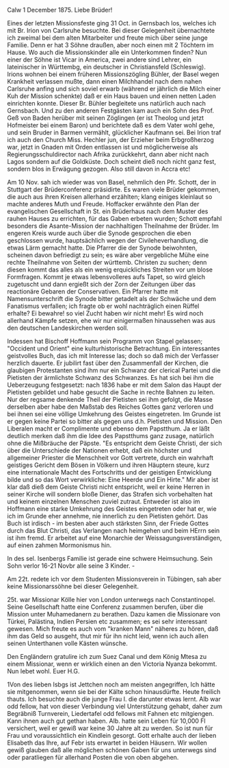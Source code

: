  Calw 1 December 1875.
Liebe Brüder!

Eines der letzten Missionsfeste ging 31 Oct. in Gernsbach los, welches ich mit Br. Irion von Carlsruhe besuchte. Bei dieser Gelegenheit übernachtete ich zweimal bei dem alten Mitarbeiter und freute mich über seine junge Familie. Denn er hat 3 Söhne draußen, aber noch einen mit 2 Töchtern im Hause. Wo auch die Missionskinder alle ein Unterkommen finden? Nun einer der Söhne ist Vicar in America, zwei andere sind Lehrer, ein lateinischer in Württembg, ein deutscher in Christiansfeld (Schleswig). Irions wohnen bei einem früheren Missionszögling Bühler, der Basel wegen Krankheit verlassen mußte, dann einen Milchhandel nach dem nahen Carlsruhe anfing und sich soviel erwarb (während er jährlich die Milch einer Kuh der Mission schenkte) daß er ein Haus bauen und einen netten Laden einrichten konnte. Dieser Br. Bühler begleitete uns natürlich auch nach Gernsbach. Und zu den anderen Festgästen kam auch ein Sohn des Prof. Geß von Baden herüber mit seinen Zöglingen (er ist Theolog und jetzt Hofmeister bei einem Baron) und berichtete daß es dem Vater wohl gehe, und sein Bruder in Barmen vermählt, glücklicher Kaufmann sei. Bei Irion traf ich auch den Church Miss. Hechler jun, der Erzieher beim Erbgroßherzog war, jetzt in Gnaden mit Orden entlassen ist und möglicherweise als Regierungsschuldirector nach Afrika zurückkehrt, dann aber nicht nach Lagos sondern auf die Goldküste. Doch scheint dieß noch nicht ganz fest, sondern blos in Erwägung gezogen. Also still davon in Accra etc!

Am 10 Nov. sah ich wieder was von Basel, nehmlich den Pfr. Schott, der in Stuttgart der Brüderconferenz präsidirte. Es waren viele Brüder gekommen, die auch aus ihren Kreisen allerhand erzählten; klang einiges kleinlaut so machte anderes Muth und Freude. Hoffacker erwähnte den Plan der evangelischen Gesellschaft in St. ein Brüderhaus nach dem Muster des rauhen Hauses zu errichten, für das Gaben erbeten wurden; Schott empfahl besonders die Asante-Mission der nachhaltigen Theilnahme der Brüder. Im engeren Kreis wurde auch über die Synode gesprochen die eben geschlossen wurde, hauptsächlich wegen der Civileheverhandlung, die etwas Lärm gemacht hatte. Die Pfarrer die der Synode beiwohnten, scheinen davon befriedigt zu sein; es wäre aber vergebliche Mühe eine rechte Theilnahme von Seiten der württemb. Christen zu suchen; denn diesen kommt das alles als ein wenig erquickliches Streiten vor um blose Formfragen. Kommt je etwas lebensvolleres aufs Tapet, so wird gleich zugetuscht und dann ergießt sich der Zorn der Zeitungen über das reactionäre Gebaren der Conservativen. Ein Pfarrer hatte mit Namensunterschrift die Synode bitter getadelt als der Schwäche und dem Fanatismus verfallen; ich fragte ob er wohl nachträglich einen Rüffel erhalte? Ei bewahre! so viel Zucht haben wir nicht mehr! Es wird noch allerhand Kämpfe setzen, ehe wir nur einigermaßen hinaussehen was aus den deutschen Landeskirchen werden soll.

Indessen hat Bischoff Hoffmann sein Programm von Stapel gelassen; "Occident und Orient" eine kulturhistorische Betrachtung. Ein interessantes geistvolles Buch, das ich mit Interesse las; doch so daß mich der Verfasser herzlich dauerte. Er jubilirt fast über den Zusammenfall der Kirchen, die glaubigen Protestanten sind ihm nur ein Schwanz der clerical Partei und die Pietisten der ärmlichste Schwanz des Schwanzes. Es hat sich bei ihm die Ueberzeugung festgesetzt: nach 1836 habe er mit dem Salon das Haupt der Pietisten gebildet und habe gesucht die Sache in rechte Bahnen zu leiten. Nur der regsame denkende Theil der Pietisten sei ihm gefolgt, die Masse derselben aber habe den Maßstab des Reiches Gottes ganz verloren und bei ihnen sei eine völlige Umkehrung des Geistes eingetreten. Im Grunde ist er gegen keine Partei so bitter als gegen uns d.h. Pietisten und Mission. Den Liberalen macht er Complimente und ebenso dem Papstthum. Ja er läßt deutlich merken daß ihm die Idee des Papstthums ganz zusage, natürlich ohne die Mißbräuche der Päpste. "Es entspricht dem Geiste Christi, der sich über die Unterschiede der Nationen erhebt, daß ein höchster und allgemeiner Priester die Menschheit vor Gott vertrete, durch ein wahrhaft geistiges Gericht dem Bösen in Völkern und ihren Häuptern steure, kurz eine internationale Macht des Fortschritts und der geistigen Entwicklung bilde und so das Wort verwirkliche: Eine Heerde und Ein Hirte." Mir aber ist klar daß dieß dem Geiste Christi nicht entspricht, weil er keine Herren in seiner Kirche will sondern bloße Diener, das Strafen sich vorbehalten hat und keinem einzelnen Menschen zuviel zutraut. Entweder ist also im Hoffmann eine starke Umkehrung des Geistes eingetreten oder hat er, wie ich im Grunde eher annehme, nie innerlich zu den Pietisten gehört. Das Buch ist irdisch - im besten aber auch stärksten Sinn, der Friede Gottes durch das Blut Christi, das Verlangen nach heimgehen und beim HErrn sein ist ihm fremd. Er arbeitet auf eine Monarchie der Weissagungsverständigen, auf einen zahmen Mormonismus hin.

In des sel. Isenbergs Familie ist gerade eine schwere Heimsuchung. Sein Sohn verlor 16-21 Novbr alle seine 3 Kinder. -

Am 22t. redete ich vor dem Studenten Missionsverein in Tübingen, sah aber keine Missionarssöhne bei dieser Gelegenheit.

25t. war Missionar Kölle hier von London unterwegs nach Constantinopel. Seine Gesellschaft hatte eine Conferenz zusammen berufen, über die Mission unter Muhamedanern zu berathen. Dazu kamen die Missionare von Türkei, Palästina, Indien Persien etc zusammen; es sei sehr interessant gewesen. Mich freute es auch vom "kranken Mann" näheres zu hören, daß ihm das Geld so ausgeht, thut mir für ihn nicht leid, wenn ich auch allen seinen Unterthanen volle Kästen wünsche.

Den Engländern gratulire ich zum Suez Canal und dem König Mtesa zu einem Missionar, wenn er wirklich einen an den Victoria Nyanza bekommt. Nun lebet wohl.
 Euer H.G.


1Von des lieben Isbgs ist Jettchen noch am meisten angegriffen, Ich hätte sie mitgenommen, wenn sie bei der Kälte schon hinausdürfte. Heute freilich thauts. Ich besuchte auch die junge Frau I. die darunter etwas lernt. Alb war odd fellow, hat von dieser Verbindung viel Unterstützung gehabt, daher zum Begräbniß Turnverein, Liedertafel odd fellows mit Fahnen etc mitgiengen. Kann ihnen auch gut gethan haben. Alb. hatte sein Leben für 10,000 Fl versichert, weil er gewiß war keine 30 Jahre alt zu werden. So ist nun für Frau und voraussichtlich ein Kindlein gesorgt. Gott erhalte auch der lieben Elisabeth das Ihre, auf Febr ists erwartet in beiden Häusern. Wir wollen gewiß glauben daß alle möglichen schönen Gaben für uns unterwegs sind oder paratliegen für allerhand Posten die von oben abgehen.
